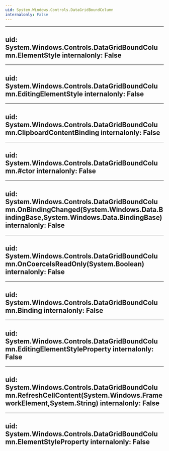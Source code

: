```yaml
---
uid: System.Windows.Controls.DataGridBoundColumn
internalonly: False
---
```


---
uid: System.Windows.Controls.DataGridBoundColumn.ElementStyle
internalonly: False
---

---
uid: System.Windows.Controls.DataGridBoundColumn.EditingElementStyle
internalonly: False
---

---
uid: System.Windows.Controls.DataGridBoundColumn.ClipboardContentBinding
internalonly: False
---

---
uid: System.Windows.Controls.DataGridBoundColumn.#ctor
internalonly: False
---

---
uid: System.Windows.Controls.DataGridBoundColumn.OnBindingChanged(System.Windows.Data.BindingBase,System.Windows.Data.BindingBase)
internalonly: False
---

---
uid: System.Windows.Controls.DataGridBoundColumn.OnCoerceIsReadOnly(System.Boolean)
internalonly: False
---

---
uid: System.Windows.Controls.DataGridBoundColumn.Binding
internalonly: False
---

---
uid: System.Windows.Controls.DataGridBoundColumn.EditingElementStyleProperty
internalonly: False
---

---
uid: System.Windows.Controls.DataGridBoundColumn.RefreshCellContent(System.Windows.FrameworkElement,System.String)
internalonly: False
---

---
uid: System.Windows.Controls.DataGridBoundColumn.ElementStyleProperty
internalonly: False
---
